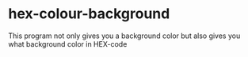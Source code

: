 # hex-colour-background
This program not only gives you a background color but also gives you what background color in HEX-code
